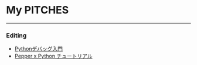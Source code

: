 # My PITCHES

---

### Editing

- [Pythonデバッグ入門](https://gitpitch.com/TakesxiSximada/presentations/python-debug-tips)
- [Pepper x Python チュートリアル](https://gitpitch.com/TakesxiSximada/presentations/pepper-python-tutorial#/)
